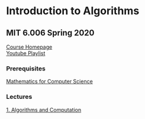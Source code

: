 # Introduction to Algorithms
## MIT 6.006 Spring 2020

[Course Homepage](https://ocw.mit.edu/courses/6-006-introduction-to-algorithms-spring-2020/)  
[Youtube Playlist](https://www.youtube.com/playlist?list=PLUl4u3cNGP63EdVPNLG3ToM6LaEUuStEY)  

### Prerequisites

[Mathematics for Computer Science](../MIT_6.042J_Mathematics_for_CS/README.md)  

### Lectures
[1. Algorithms and Computation](01_Algorithms_and_Computation.md)

